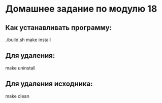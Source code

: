 # Домашнее задание по модулю 18
## Как устанавливать программу:
./build.sh
make install

## Для удаления:
make uninstall

## Для удаления исходника:
make clean

